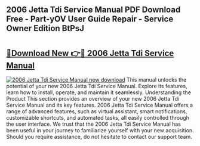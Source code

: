 ## 2006 Jetta Tdi Service Manual PDF Download Free - Part-yOV User Guide Repair - Service Owner Edition BtPsJ

# <h2><a href="http://bc24082.oget.top/?id=2006+Jetta+Tdi+Service+Manual">🔗Download New 👉🔴 2006 Jetta Tdi Service Manual</a></h2>

[![2006 Jetta Tdi Service Manual new download](https://i.imgur.com/5g1atiW.png)](http://bc24082.oget.top/?id=2006+Jetta+Tdi+Service+Manual)
This manual unlocks the potential of your new 2006 Jetta Tdi Service Manual. Explore its features, learn how to install, operate, and maintain it seamlessly. Understanding the Product This section provides an overview of your new 2006 Jetta Tdi Service Manual and its key features. 2006 Jetta Tdi Service Manual offers a range of advanced features, such as virtual assistant, smart notifications, customizable shortcuts, and automated tasks, all easily controlled through the user interface. We trust that the 2006 Jetta Tdi Service Manual has been useful in your journey to familiarize yourself with your new acquisition. Should you require assistance, do not hesitate to contact our support team.
